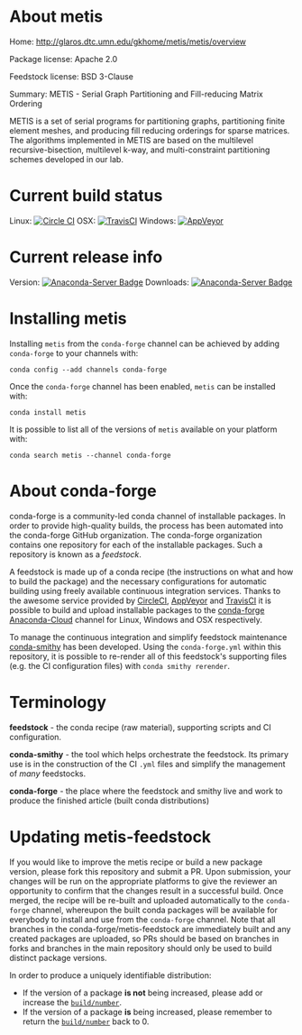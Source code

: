 About metis
===========

Home: http://glaros.dtc.umn.edu/gkhome/metis/metis/overview

Package license: Apache 2.0

Feedstock license: BSD 3-Clause

Summary: METIS - Serial Graph Partitioning and Fill-reducing Matrix Ordering

METIS is a set of serial programs for partitioning graphs, partitioning
finite element meshes, and producing fill reducing orderings for sparse
matrices. The algorithms implemented in METIS are based on the multilevel
recursive-bisection, multilevel k-way, and multi-constraint partitioning
schemes developed in our lab.


Current build status
====================

Linux: [![Circle CI](https://circleci.com/gh/conda-forge/metis-feedstock.svg?style=shield)](https://circleci.com/gh/conda-forge/metis-feedstock)
OSX: [![TravisCI](https://travis-ci.org/conda-forge/metis-feedstock.svg?branch=master)](https://travis-ci.org/conda-forge/metis-feedstock)
Windows: [![AppVeyor](https://ci.appveyor.com/api/projects/status/github/conda-forge/metis-feedstock?svg=True)](https://ci.appveyor.com/project/conda-forge/metis-feedstock/branch/master)

Current release info
====================
Version: [![Anaconda-Server Badge](https://anaconda.org/conda-forge/metis/badges/version.svg)](https://anaconda.org/conda-forge/metis)
Downloads: [![Anaconda-Server Badge](https://anaconda.org/conda-forge/metis/badges/downloads.svg)](https://anaconda.org/conda-forge/metis)

Installing metis
================

Installing `metis` from the `conda-forge` channel can be achieved by adding `conda-forge` to your channels with:

```
conda config --add channels conda-forge
```

Once the `conda-forge` channel has been enabled, `metis` can be installed with:

```
conda install metis
```

It is possible to list all of the versions of `metis` available on your platform with:

```
conda search metis --channel conda-forge
```


About conda-forge
=================

conda-forge is a community-led conda channel of installable packages.
In order to provide high-quality builds, the process has been automated into the
conda-forge GitHub organization. The conda-forge organization contains one repository
for each of the installable packages. Such a repository is known as a *feedstock*.

A feedstock is made up of a conda recipe (the instructions on what and how to build
the package) and the necessary configurations for automatic building using freely
available continuous integration services. Thanks to the awesome service provided by
[CircleCI](https://circleci.com/), [AppVeyor](http://www.appveyor.com/)
and [TravisCI](https://travis-ci.org/) it is possible to build and upload installable
packages to the [conda-forge](https://anaconda.org/conda-forge)
[Anaconda-Cloud](http://docs.anaconda.org/) channel for Linux, Windows and OSX respectively.

To manage the continuous integration and simplify feedstock maintenance
[conda-smithy](http://github.com/conda-forge/conda-smithy) has been developed.
Using the ``conda-forge.yml`` within this repository, it is possible to re-render all of
this feedstock's supporting files (e.g. the CI configuration files) with ``conda smithy rerender``.


Terminology
===========

**feedstock** - the conda recipe (raw material), supporting scripts and CI configuration.

**conda-smithy** - the tool which helps orchestrate the feedstock.
                   Its primary use is in the construction of the CI ``.yml`` files
                   and simplify the management of *many* feedstocks.

**conda-forge** - the place where the feedstock and smithy live and work to
                  produce the finished article (built conda distributions)


Updating metis-feedstock
========================

If you would like to improve the metis recipe or build a new
package version, please fork this repository and submit a PR. Upon submission,
your changes will be run on the appropriate platforms to give the reviewer an
opportunity to confirm that the changes result in a successful build. Once
merged, the recipe will be re-built and uploaded automatically to the
`conda-forge` channel, whereupon the built conda packages will be available for
everybody to install and use from the `conda-forge` channel.
Note that all branches in the conda-forge/metis-feedstock are
immediately built and any created packages are uploaded, so PRs should be based
on branches in forks and branches in the main repository should only be used to
build distinct package versions.

In order to produce a uniquely identifiable distribution:
 * If the version of a package **is not** being increased, please add or increase
   the [``build/number``](http://conda.pydata.org/docs/building/meta-yaml.html#build-number-and-string).
 * If the version of a package **is** being increased, please remember to return
   the [``build/number``](http://conda.pydata.org/docs/building/meta-yaml.html#build-number-and-string)
   back to 0.

